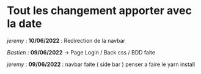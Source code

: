 # Tout les changement apporter avec la date

*jeremy* : **10/06/2022** : Redirection de la navbar

*Bastien* : **09/06/2022** -> Page Login / Back css / BDD faite

*jeremy* : **09/06/2022** : navbar faite ( side bar ) penser a faire le yarn install